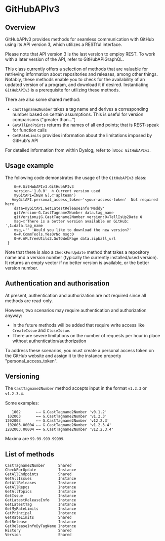 # GitHubAPIv3

## Overview

GitHubAPIv3 provides methods for seamless communication with GitHub using its API version 3, which utilizes a RESTful interface.

Please note that API version 3 is the last version to employ REST. To work with a later version of the API, refer to GitHubAPIGraphQL.

This class currently offers a selection of methods that are valuable for retrieving information about repositories and releases, among other things. Notably, these methods enable you to check for the availability of an updated version of a program, and download it if desired. Instantiating `GitHubAPIv3` is a prerequisite for utilizing these methods.

There are also some shared method: 

* `CastTagname2Number` takes a tag name and derives a corresponding number based on certain assumptions. This is useful for version comparisons ("greater than...")
* `GetAllEndPoints` returns the names of all end points; that is REST-speak for function calls
* `GetRateLimits` provides information about the limitations imposed by GitHub's API

For detailed information from within Dyalog, refer to `]ADoc GitHubAPIv3`.


## Usage example

The following code demonstrates the usage of the `GitHubAPIv3` class:

```
    G←#.GitHubAPIv3.GitHubAPIv3
    version←'1.0.0'  ⍝ Current version used
    myGitAPI←⎕NEW G(,⊂'aplteam')
   ⍝myGitAPI.personal_access_token←'<your-access-token'  Not required here
    data←myGitAPI.GetLatestReleaseInfo'Meddy'
    gitVersion←G.CastTagname2Number data.tag_name
    gitVersion≤⌊G.CastTagname2Number version:0⊣TellIsUp2Date ⍬
    msg←⊂'There is a better version available on GitHub: ',1↓data.tag_name
    msg,←'' 'Would you like to download the new version?'
    0=#.CommTools.YesOrNo msg:0
    0⊣#.APLTreeUtils2.GoToWebPage data.zipball_url
 }
```
Note that there is also a `CheckForUpdate` method that takes a repository name and a version number (typically the currently installed/used version). It returns an empty vector if no better version is available, or the better version number.

## Authentication and authorisation

At present, authentication and authorization are not required since all methods are read-only.

However, two scenarios may require authentication and authorization anyway:

* In the future methods will be added that require write access like `CreateIssue` and `CloseIssue`.
* There are severe limitations on the number of requests per hour in place without authentication/authorization

To address these scenarios, you must create a personal access token on the GitHub website and assign it to the instance property "personal_access_token".


## Versioning

The `CastTagname2Number` method accepts input in the format `v1.2.3` or `v1.2.3.4`.

Some examples:

```
   1002       ←→ G.CastTagname2Number 'v0.1.2'
 102003       ←→ G.CastTagname2Number 'v1.2.3'
1202003       ←→ G.CastTagname2Number 'v12.2.3'
 102003.00004 ←→ G.CastTagname2Number 'v1.2.3.4'
1202003.00004 ←→ G.CastTagname2Number 'v12.2.3.4'
```

Maxima are `99.99.999.99999`.

## List of methods

```
CastTagname2Number      Shared 
CheckForUpdate          Instance
GetAllEndpoints         Shared
GetAllIssues            Instance 
GetAllReleases          Instance 
GetAllRepos             Instance 
GetAllTopics            Instance 
GetIssue                Instance 
GetLatestReleaseInfo    Instance 
GetLatestTag            Instance 
GetMyRateLimits         Instance
GetPrincipal            Instance 
GetRateLimits           Shared
GetRelease              Instance 
GetReleaseInfoByTagName Instance 
History                 Shared 
Version                 Shared
```



